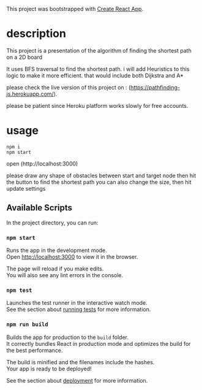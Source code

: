 This project was bootstrapped with [Create React App](https://github.com/facebook/create-react-app).

# description
This project is a presentation of the algorithm of finding the shortest path on a 2D board

It uses BFS traversal to find the shortest path.
i will add Heuristics to this logic to make it more efficient.
that would include both Dijkstra and A*

please check the live version of this project on : (https://pathfinding-js.herokuapp.com/).

please be patient since Heroku platform works slowly for free accounts.

# usage

    npm i
    npm start
   
 open (http://localhost:3000)
 
please draw any shape of obstacles between start and target node
then hit the button to find the shortest path
you can also change the size, then hit update settings

## Available Scripts

In the project directory, you can run:

### `npm start`

Runs the app in the development mode.<br />
Open [http://localhost:3000](http://localhost:3000) to view it in the browser.

The page will reload if you make edits.<br />
You will also see any lint errors in the console.

### `npm test`

Launches the test runner in the interactive watch mode.<br />
See the section about [running tests](https://facebook.github.io/create-react-app/docs/running-tests) for more information.

### `npm run build`

Builds the app for production to the `build` folder.<br />
It correctly bundles React in production mode and optimizes the build for the best performance.

The build is minified and the filenames include the hashes.<br />
Your app is ready to be deployed!

See the section about [deployment](https://facebook.github.io/create-react-app/docs/deployment) for more information.

